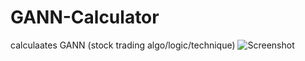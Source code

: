 # GANN-Calculator
calculaates GANN (stock trading algo/logic/technique)
![Screenshot](screenshot.png)
